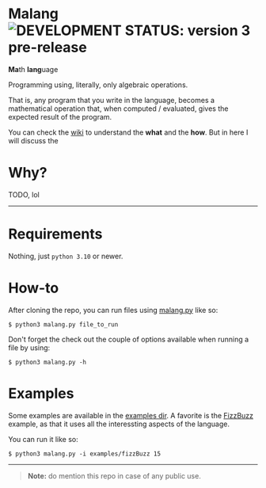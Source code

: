 # Malang &nbsp; ![DEVELOPMENT STATUS: version 3 pre-release](https://badgen.net/badge/DEVELOPMENT%20STATUS/version%203%20pre-release/green)
**Ma**th **lang**uage

Programming using, literally, only algebraic operations.

That is, any program that you write in the language, becomes a mathematical operation that, when computed / evaluated, gives the expected result of the program.

You can check the [wiki](https://github.com/telos-matter/Malang/wiki) to understand the **what** and the **how**. But in here I will discuss the

# Why?

TODO, lol

***

# Requirements
Nothing, just `python 3.10` or newer.

# How-to
After cloning the repo, you can run files using [malang.py](malang.py) like so:
```console
$ python3 malang.py file_to_run
```

Don't forget the check out the couple of options available when running a file by using:
```console
$ python3 malang.py -h
```

# Examples
Some examples are available in the [examples dir](examples). A favorite is the [FizzBuzz](examples/fizzBuzz.mlg) example, as that it uses all the interessting aspects of the language.

You can run it like so:
```console
$ python3 malang.py -i examples/fizzBuzz 15
```

***

> **Note:** do mention this repo in case of any public use.
